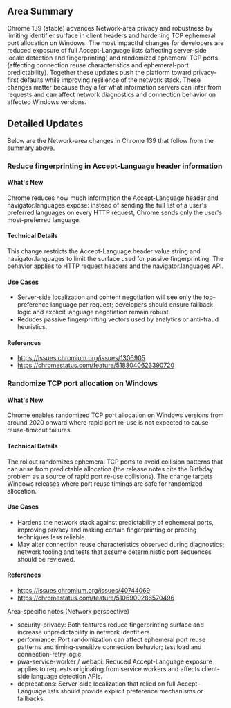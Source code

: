 ## Area Summary

Chrome 139 (stable) advances Network-area privacy and robustness by limiting identifier surface in client headers and hardening TCP ephemeral port allocation on Windows. The most impactful changes for developers are reduced exposure of full Accept-Language lists (affecting server-side locale detection and fingerprinting) and randomized ephemeral TCP ports (affecting connection reuse characteristics and ephemeral-port predictability). Together these updates push the platform toward privacy-first defaults while improving resilience of the network stack. These changes matter because they alter what information servers can infer from requests and can affect network diagnostics and connection behavior on affected Windows versions.

## Detailed Updates

Below are the Network-area changes in Chrome 139 that follow from the summary above.

### Reduce fingerprinting in Accept-Language header information

#### What's New
Chrome reduces how much information the Accept-Language header and navigator.languages expose: instead of sending the full list of a user's preferred languages on every HTTP request, Chrome sends only the user's most-preferred language.

#### Technical Details
This change restricts the Accept-Language header value string and navigator.languages to limit the surface used for passive fingerprinting. The behavior applies to HTTP request headers and the navigator.languages API.

#### Use Cases
- Server-side localization and content negotiation will see only the top-preference language per request; developers should ensure fallback logic and explicit language negotiation remain robust.
- Reduces passive fingerprinting vectors used by analytics or anti-fraud heuristics.

#### References
- https://issues.chromium.org/issues/1306905
- https://chromestatus.com/feature/5188040623390720

### Randomize TCP port allocation on Windows

#### What's New
Chrome enables randomized TCP port allocation on Windows versions from around 2020 onward where rapid port re-use is not expected to cause reuse-timeout failures.

#### Technical Details
The rollout randomizes ephemeral TCP ports to avoid collision patterns that can arise from predictable allocation (the release notes cite the Birthday problem as a source of rapid port re-use collisions). The change targets Windows releases where port reuse timings are safe for randomized allocation.

#### Use Cases
- Hardens the network stack against predictability of ephemeral ports, improving privacy and making certain fingerprinting or probing techniques less reliable.
- May alter connection reuse characteristics observed during diagnostics; network tooling and tests that assume deterministic port sequences should be reviewed.

#### References
- https://issues.chromium.org/issues/40744069
- https://chromestatus.com/feature/5106900286570496

Area-specific notes (Network perspective)
- security-privacy: Both features reduce fingerprinting surface and increase unpredictability in network identifiers.
- performance: Port randomization can affect ephemeral port reuse patterns and timing-sensitive connection behavior; test load and connection-retry logic.
- pwa-service-worker / webapi: Reduced Accept-Language exposure applies to requests originating from service workers and affects client-side language detection APIs.
- deprecations: Server-side localization that relied on full Accept-Language lists should provide explicit preference mechanisms or fallbacks.
